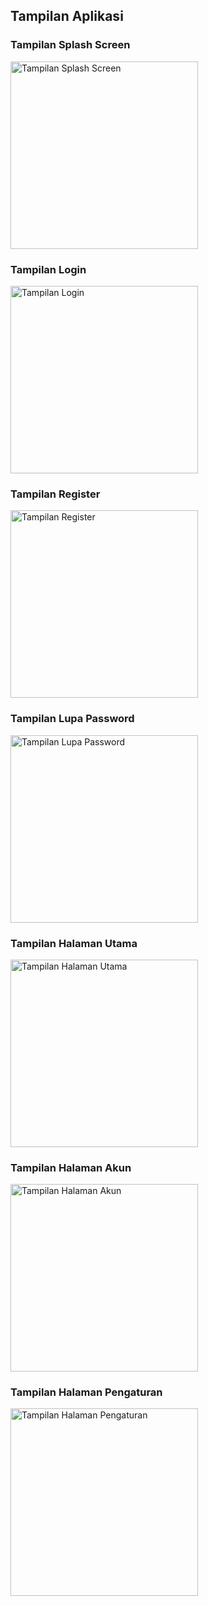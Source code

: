 ## Tampilan Aplikasi
### Tampilan Splash Screen
<img src="./docs/splashscreen.jpg" alt="Tampilan Splash Screen" width="300"/>

### Tampilan Login
<img src="./docs/login.jpg" alt="Tampilan Login" width="300"/>

### Tampilan Register
<img src="./docs/regis.jpg" alt="Tampilan Register" width="300"/>

### Tampilan Lupa Password
<img src="./docs/lupas.jpg" alt="Tampilan Lupa Password" width="300"/>

### Tampilan Halaman Utama
<img src="./docs/utama.jpg" alt="Tampilan Halaman Utama" width="300"/>

### Tampilan Halaman Akun
<img src="./docs/akun.jpg" alt="Tampilan Halaman Akun" width="300"/>

### Tampilan Halaman Pengaturan
<img src="./docs/sett.jpg" alt="Tampilan Halaman Pengaturan" width="300"/>